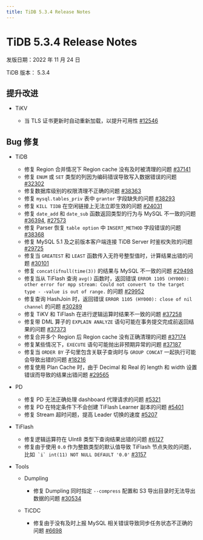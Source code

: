 ```yaml
---
title: TiDB 5.3.4 Release Notes
---
```


# TiDB 5.3.4 Release Notes

发版日期：2022 年 11 月 24 日

TiDB 版本： 5.3.4

## 提升改进

+ TiKV

    - 当 TLS 证书更新时自动重新加载，以提升可用性 [#12546](https://github.com/tikv/tikv/issues/12546)

## Bug 修复

+ TiDB

    - 修复 Region 合并情况下 Region cache 没有及时被清理的问题 [#37141](https://github.com/pingcap/tidb/issues/37141)
    - 修复 `ENUM` 或 `SET` 类型的列因为编码错误导致写入数据错误的问题 [#32302](https://github.com/pingcap/tidb/issues/32302)
    - 修复数据库级别的权限清理不正确的问题 [#38363](https://github.com/pingcap/tidb/issues/38363)
    - 修复 `mysql.tables_priv` 表中 `grantor` 字段缺失的问题 [#38293](https://github.com/pingcap/tidb/issues/38293)
    - 修复 `KILL TIDB` 在空闲链接上无法立即生效的问题 [#24031](https://github.com/pingcap/tidb/issues/24031)
    - 修复 `date_add` 和 `date_sub` 函数返回类型的行为与 MySQL 不一致的问题 [#36394](https://github.com/pingcap/tidb/issues/36394), [#27573](https://github.com/pingcap/tidb/issues/27573)
    - 修复 Parser 恢复 `table option` 中 `INSERT_METHOD` 字段错误的问题 [#38368](https://github.com/pingcap/tidb/issues/38368)
    - 修复 MySQL 5.1 及之前版本客户端连接 TiDB Server 时鉴权失败的问题 [#29725](https://github.com/pingcap/tidb/issues/29725)
    - 修复当 `GREATEST` 和 `LEAST`  函数传入无符号整型值时，计算结果出错的问题 [#30101](https://github.com/pingcap/tidb/issues/30101)
    - 修复 `concat(ifnull(time(3))` 的结果与 MySQL 不一致的问题 [#29498](https://github.com/pingcap/tidb/issues/29498)
    - 修复当从 TiFlash 查询 `avg()` 函数时，返回错误 `ERROR 1105 (HY000): other error for mpp stream: Could not convert to the target type - -value is out of range.` 的问题 [#29952](https://github.com/pingcap/tidb/issues/29952)
    - 修复查询 HashJoin 时，返回错误 `ERROR 1105 (HY000): close of nil channel` 的问题 [#30289](https://github.com/pingcap/tidb/issues/30289)
    - 修复 TiKV 和 TiFlash 在进行逻辑运算时结果不一致的问题 [#37258](https://github.com/pingcap/tidb/issues/37258)
    - 修复带 DML 算子的 `EXPLAIN ANALYZE` 语句可能在事务提交完成前返回结果的问题 [#37373](https://github.com/pingcap/tidb/issues/37373)
    - 修复合并多个 Region 后 Region cache 没有正确清理的问题 [#37174](https://github.com/pingcap/tidb/issues/37174)
    - 修复某些情况下，`EXECUTE` 语句可能抛出非预期异常的问题 [#37187](https://github.com/pingcap/tidb/issues/37187)
    - 修复当 `ORDER BY` 子句里包含关联子查询时与 `GROUP CONCAT` 一起执行可能会导致出错的问题 [#18216](https://github.com/pingcap/tidb/issues/18216)
    - 修复使用 Plan Cache 时，由于 Decimal 和 Real 的 length 和 width 设置错误而导致的结果出错问题 [#29565](https://github.com/pingcap/tidb/issues/29565)

+ PD

    - 修复 PD 无法正确处理 dashboard 代理请求的问题 [#5321](https://github.com/tikv/pd/issues/5321)
    - 修复 PD 在特定条件下不会创建 TiFlash Learner 副本的问题 [#5401](https://github.com/tikv/pd/issues/5401)
    - 修复 Stream 超时问题，提高 Leader 切换的速度 [#5207](https://github.com/tikv/pd/issues/5207)

+ TiFlash

    - 修复逻辑运算符在 UInt8 类型下查询结果出错的问题 [#6127](https://github.com/pingcap/tiflash/issues/6127)
    - 修复由于使用 `0.0` 作为整数类型的默认值导致 TiFlash 节点失败的问题，比如`` `i` int(11) NOT NULL DEFAULT '0.0'`` [#3157](https://github.com/pingcap/tiflash/issues/3157)

+ Tools

    + Dumpling

        - 修复 Dumpling 同时指定 `--compress` 配置和 S3 导出目录时无法导出数据的问题 [#30534](https://github.com/pingcap/tidb/issues/30534)

    + TiCDC

        - 修复由于没有及时上报 MySQL 相关错误导致同步任务状态不正确的问题 [#6698](https://github.com/pingcap/tiflow/issues/6698)
